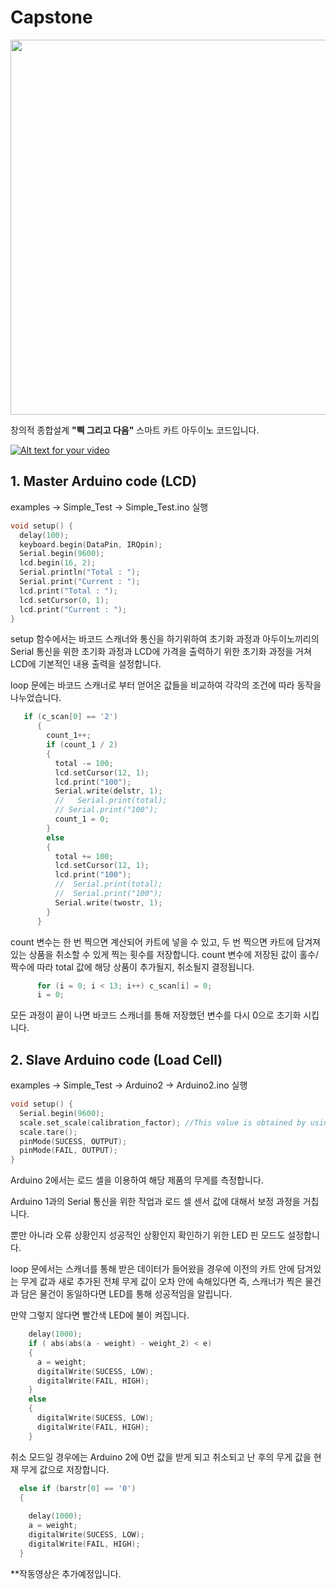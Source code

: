 # Capstone

<img width="600" src="https://user-images.githubusercontent.com/35755034/45800111-cea3a380-bcea-11e8-9fd9-defd6caf6153.png">

창의적 종합설계 **"삑 그리고 다음"** 스마트 카트 아두이노 코드입니다.

[![Alt text for your video](https://user-images.githubusercontent.com/35755034/45801264-5b039580-bcee-11e8-9735-91e7219b9852.jpg)](https://www.youtube.com/embed/wW5VpyIPEhY)

## 1. Master Arduino code (LCD)

examples -> Simple_Test -> Simple_Test.ino 실행

``` ino
void setup() {
  delay(100);
  keyboard.begin(DataPin, IRQpin);
  Serial.begin(9600);
  lcd.begin(16, 2);
  Serial.println("Total : ");
  Serial.print("Current : ");
  lcd.print("Total : ");
  lcd.setCursor(0, 1);
  lcd.print("Current : ");
}
```
setup 함수에서는 바코드 스캐너와 통신을 하기위하여 초기화 과정과 아두이노끼리의 Serial 통신을 위한 초기화 과정과 
LCD에 가격을 출력하기 위한 초기화 과정을 거쳐 LCD에 기본적인 내용 출력을 설정합니다.

loop 문에는 바코드 스캐너로 부터 얻어온 값들을 비교하여 각각의 조건에 따라 동작을 나누었습니다.
``` ino
   if (c_scan[0] == '2')
      {
        count_1++;
        if (count_1 / 2)
        {
          total -= 100;
          lcd.setCursor(12, 1);
          lcd.print("100");
          Serial.write(delstr, 1);
          //   Serial.print(total);
          // Serial.print("100");
          count_1 = 0;
        }
        else
        {
          total += 100;
          lcd.setCursor(12, 1);
          lcd.print("100");
          //  Serial.print(total);
          //  Serial.print("100");
          Serial.write(twostr, 1);
        }
      } 
```
count 변수는 한 번 찍으면 계산되어 카트에 넣을 수 있고, 두 번 찍으면 카트에 담겨져 있는 상품을 취소할 수 있게 
찍는 횟수를 저장합니다.
count 변수에 저장된 값이 홀수/짝수에 따라 total 값에 해당 상품이 추가될지, 취소될지 결정됩니다.
``` ino
      for (i = 0; i < 13; i++) c_scan[i] = 0;
      i = 0;
```
모든 과정이 끝이 나면 바코드 스캐너를 통해 저장했던 변수를 다시 0으로 초기화 시킵니다.

## 2. Slave Arduino code (Load Cell)

examples -> Simple_Test -> Arduino2 -> Arduino2.ino 실행

``` ino
void setup() {
  Serial.begin(9600);
  scale.set_scale(calibration_factor); //This value is obtained by using the SparkFun_HX711_Calibration sketch
  scale.tare();
  pinMode(SUCESS, OUTPUT);
  pinMode(FAIL, OUTPUT);
}
```
Arduino 2에서는 로드 셀을 이용하여 해당 제품의 무게를 측정합니다. 

Arduino 1과의 Serial 통신을 위한 작업과 로드 셀 센서 값에 대해서 보정 과정을 거칩니다.

뿐만 아니라 오류 상황인지 성공적인 상황인지 확인하기 위한 LED 핀 모드도 설정합니다.

loop 문에서는 스캐너를 통해 받은 데이터가 들어왔을 경우에 이전의 카트 안에 담겨있는 무게 값과 새로 추가된 전체 무게 값이
오차 안에 속해있다면 즉, 스캐너가 찍은 물건과 담은 물건이 동일하다면 LED를 통해 성공적임을 알립니다.

만약 그렇지 않다면 빨간색 LED에 불이 켜집니다.

``` ino
    delay(1000);
    if ( abs(abs(a - weight) - weight_2) < e)
    {
      a = weight;
      digitalWrite(SUCESS, LOW);
      digitalWrite(FAIL, HIGH);
    }
    else
    {
      digitalWrite(SUCESS, LOW);
      digitalWrite(FAIL, HIGH);
    }
```
취소 모드일 경우에는 Arduino 2에 0번 값을 받게 되고 취소되고 난 후의 무게 값을 현재 무게 값으로 저장합니다.

``` ino
  else if (barstr[0] == '0')
  {
    
    delay(1000);
    a = weight;
    digitalWrite(SUCESS, LOW);
    digitalWrite(FAIL, HIGH);
  }
```

**작동영상은 추가예정입니다.
